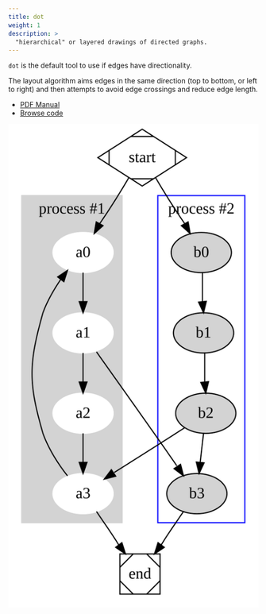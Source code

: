 ```yaml
---
title: dot
weight: 1
description: >
  "hierarchical" or layered drawings of directed graphs.
---
```


`dot` is the default tool to use if edges have directionality.

The layout algorithm aims edges in the same direction (top to bottom, or left
to right) and then attempts to avoid edge crossings and reduce edge length.

- [PDF Manual](/pdf/dot.1.pdf)
- [Browse code](https://gitlab.com/graphviz/graphviz/-/tree/main/lib/dotgen)

<p style="text-align: center;">
  <a href="/Gallery/directed/cluster.html">
    <img src="/Gallery/directed/cluster.svg">
  </a>
</p>

